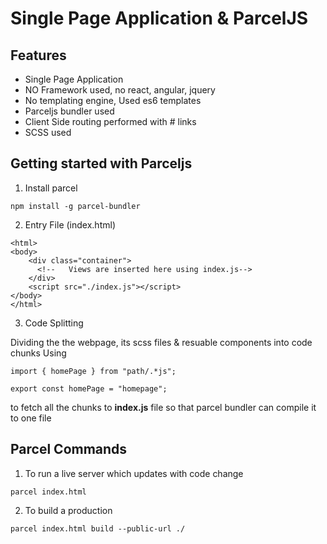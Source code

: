# Single Page Application & ParcelJS


## Features
- Single Page Application
- NO Framework used, no react, angular, jquery
- No templating engine, Used es6 templates
- Parceljs bundler used
- Client Side routing performed with # links
- SCSS used

## Getting started with Parceljs
1. Install parcel
```shell
npm install -g parcel-bundler
```
2. Entry File (index.html)
```shell
<html>
<body>
    <div class="container">
      <!--   Views are inserted here using index.js-->
    </div>
    <script src="./index.js"></script>
</body>
</html>
```
3. Code Splitting

Dividing the the webpage, its scss files
& resuable components into code chunks
Using
```shell
import { homePage } from "path/.*js";
```
```shell
export const homePage = "homepage";
```
to fetch all the chunks to **index.js** file so that parcel bundler can compile it to one file

## Parcel Commands
1. To run a live server which updates with code change
```shell
parcel index.html
```

2. To build a production
```shell
parcel index.html build --public-url ./
```